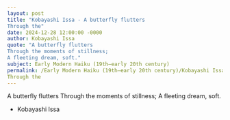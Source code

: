 ```yaml
---
layout: post
title: "Kobayashi Issa - A butterfly flutters 
Through the"
date: 2024-12-28 12:00:00 -0000
author: Kobayashi Issa
quote: "A butterfly flutters 
Through the moments of stillness; 
A fleeting dream, soft."
subject: Early Modern Haiku (19th–early 20th century)
permalink: /Early Modern Haiku (19th–early 20th century)/Kobayashi Issa/Kobayashi Issa - A butterfly flutters 
Through the
---
```


A butterfly flutters 
Through the moments of stillness; 
A fleeting dream, soft.

- Kobayashi Issa

